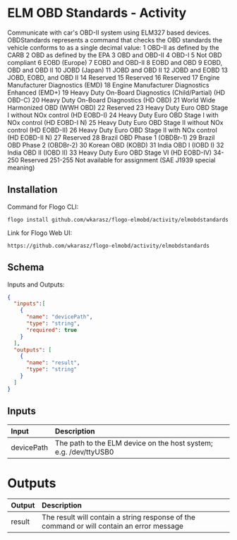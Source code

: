 # 	ELM OBD Standards - Activity

Communicate with car's OBD-II system using ELM327 based devices.
OBDStandards represents a command that checks the OBD standards the vehicle conforms to as a single decimal value:
1       OBD-II as defined by the CARB
2       OBD as defined by the EPA
3       OBD and OBD-II
4       OBD-I
5       Not OBD compliant
6       EOBD (Europe)
7       EOBD and OBD-II
8       EOBD and OBD
9       EOBD, OBD and OBD II
10      JOBD (Japan)
11      JOBD and OBD II
12      JOBD and EOBD
13      JOBD, EOBD, and OBD II
14      Reserved
15      Reserved
16      Reserved
17      Engine Manufacturer Diagnostics (EMD)
18      Engine Manufacturer Diagnostics Enhanced (EMD+)
19      Heavy Duty On-Board Diagnostics (Child/Partial) (HD OBD-C)
20      Heavy Duty On-Board Diagnostics (HD OBD)
21      World Wide Harmonized OBD (WWH OBD)
22      Reserved
23      Heavy Duty Euro OBD Stage I without NOx control (HD EOBD-I)
24      Heavy Duty Euro OBD Stage I with NOx control (HD EOBD-I N)
25      Heavy Duty Euro OBD Stage II without NOx control (HD EOBD-II)
26      Heavy Duty Euro OBD Stage II with NOx control (HD EOBD-II N)
27      Reserved
28      Brazil OBD Phase 1 (OBDBr-1)
29      Brazil OBD Phase 2 (OBDBr-2)
30      Korean OBD (KOBD)
31      India OBD I (IOBD I)
32      India OBD II (IOBD II)
33      Heavy Duty Euro OBD Stage VI (HD EOBD-IV)
34-250  Reserved
251-255 Not available for assignment (SAE J1939 special meaning)

## Installation
Command for Flogo CLI:
```console
flogo install github.com/wkarasz/flogo-elmobd/activity/elmobdstandards
```

Link for Flogo Web UI:
```console
https://github.com/wkarasz/flogo-elmobd/activity/elmobdstandards
```

## Schema
Inputs and Outputs:
```json
{
  "inputs":[
    {
      "name": "devicePath",
      "type": "string",
      "required": true
    }
  ],
  "outputs": [
    {
      "name": "result",
      "type": "string"
    }
  ]
}
```
## Inputs
| Input            | Description    |
|:-----------------|:---------------|
| devicePath       | The path to the ELM device on the host system; e.g. /dev/ttyUSB0 |

# Outputs
| Output           | Description    |
|:-----------------|:---------------|
| result           | The result will contain a string response of the command or will contain an error message |
